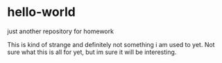 # hello-world
just another repository for homework

This is kind of strange and definitely not something i am used to yet.
Not sure what this is all for yet, but im sure it will be interesting.
